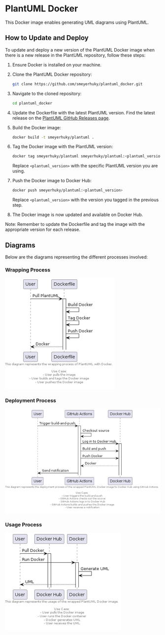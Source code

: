 # PlantUML Docker

This Docker image enables generating UML diagrams using PlantUML.

## How to Update and Deploy

To update and deploy a new version of the PlantUML Docker image when there is a new release in the PlantUML repository, follow these steps:

1. Ensure Docker is installed on your machine.

2. Clone the PlantUML Docker repository:
   ```bash
   git clone https://github.com/smeyerhuky/plantuml_docker.git
   ```

3. Navigate to the cloned repository:
   ```bash
   cd plantuml_docker
   ```

4. Update the Dockerfile with the latest PlantUML version. Find the latest release on the [PlantUML GitHub Releases page](https://github.com/plantuml/plantuml/releases).

5. Build the Docker image:
   ```bash
   docker build -t smeyerhuky/plantuml .
   ```

6. Tag the Docker image with the PlantUML version:
   ```bash
   docker tag smeyerhuky/plantuml smeyerhuky/plantuml:<plantuml_version>
   ```

   Replace `<plantuml_version>` with the specific PlantUML version you are using.

7. Push the Docker image to Docker Hub:
   ```bash
   docker push smeyerhuky/plantuml:<plantuml_version>
   ```

   Replace `<plantuml_version>` with the version you tagged in the previous step.

8. The Docker image is now updated and available on Docker Hub.

Note: Remember to update the Dockerfile and tag the image with the appropriate version for each release.

## Diagrams

Below are the diagrams representing the different processes involved:

### Wrapping Process

![Wrap Process](out/diagrams/wrap/wrap.png)

### Deployment Process

![Deploy Process](out/diagrams/deploy/deploy.png)

### Usage Process

![Use Process](out/diagrams/use/use.png)

